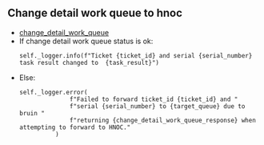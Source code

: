 ## Change detail work queue to hnoc
* [change_detail_work_queue](../../repositories/bruin_repository/change_detail_work_queue.md)
* If change detail work queue status is ok:
  ```
  self._logger.info(f"Ticket {ticket_id} and serial {serial_number} task result changed to  {task_result}")
  ```
* Else:
  ```
  self._logger.error(
                f"Failed to forward ticket_id {ticket_id} and "
                f"serial {serial_number} to {target_queue} due to bruin "
                f"returning {change_detail_work_queue_response} when attempting to forward to HNOC."
            )
  ```